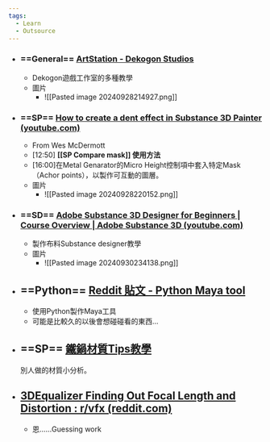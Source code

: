 ```yaml
---
tags:
  - Learn
  - Outsource
---
```



- ### ==General== [ArtStation - Dekogon Studios](https://www.artstation.com/learning/instructors/dekogon-studios)
	- Dekogon遊戲工作室的多種教學
	- 圖片
		-  ![[Pasted image 20240928214927.png]]


- ### ==SP== [How to create a dent effect in Substance 3D Painter (youtube.com)](https://www.youtube.com/watch?v=Ml1iSGVMak4)
	- From Wes McDermott
	- [12:50] **[[SP Compare mask]] 使用方法**
	- [16:00]在Metal Genarator的Micro Height控制項中套入特定Mask（Achor points），以製作可互動的圖層。
	- 圖片
		- ![[Pasted image 20240928220152.png]]


- ### ==SD== [Adobe Substance 3D Designer for Beginners | Course Overview | Adobe Substance 3D (youtube.com)](https://www.youtube.com/watch?v=At3FoFcuN6k&list=PLB0wXHrWAmCxBw92VSRjqsbqYXgkF8puC)
	- 製作布料Substance designer教學
	- 圖片
		- ![[Pasted image 20240930234138.png]]


- ## ==Python== [Reddit 貼文 - Python Maya tool](https://www.reddit.com/r/Maya/comments/nxd66k/hey_guys_i_want_to_learn_python_for_creating/)
	- 使用Python製作Maya工具
	- 可能是比較久的以後會想碰碰看的東西…


- ## ==SP== [鐵鍋材質Tips教學](https://youtu.be/_qirDRMN1WI?si=_-4jyHPcqFa5zicF)
	別人做的材質小分析。


- ## [3DEqualizer Finding Out Focal Length and Distortion : r/vfx (reddit.com)](https://www.reddit.com/r/vfx/comments/13ktju3/3dequalizer_finding_out_focal_length_and/)
	- 恩……Guessing work
